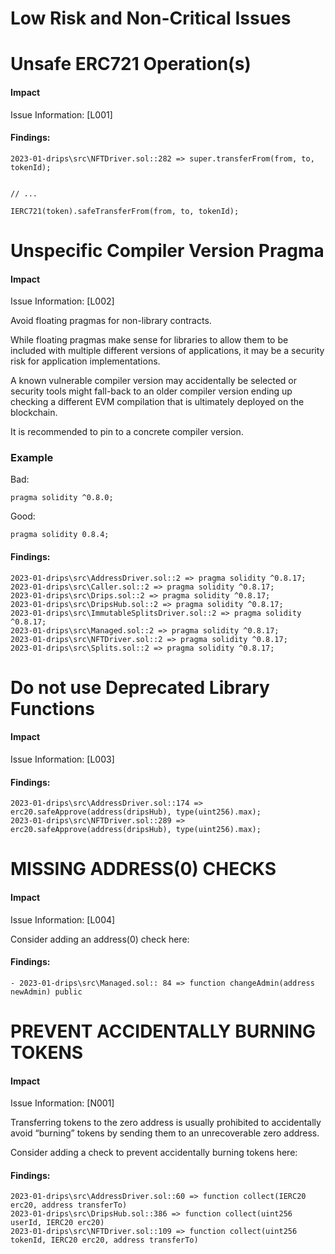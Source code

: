 # Low Risk and Non-Critical Issues

# Unsafe ERC721 Operation(s)

#### Impact
Issue Information: [L001]
#### Findings:

```
2023-01-drips\src\NFTDriver.sol::282 => super.transferFrom(from, to, tokenId);
```

```solidity

// ...

IERC721(token).safeTransferFrom(from, to, tokenId);
```

# Unspecific Compiler Version Pragma
#### Impact
Issue Information: [L002]

Avoid floating pragmas for non-library contracts.

While floating pragmas make sense for libraries to allow them to be included
with multiple different versions of applications, it may be a security risk for
application implementations.

A known vulnerable compiler version may accidentally be selected or security
tools might fall-back to an older compiler version ending up checking
a different EVM compilation that is ultimately deployed on the blockchain.

It is recommended to pin to a concrete compiler version.

### Example

Bad:
```solidity
pragma solidity ^0.8.0;
```

 Good:
```solidity
pragma solidity 0.8.4;
```

#### Findings:
```
2023-01-drips\src\AddressDriver.sol::2 => pragma solidity ^0.8.17;
2023-01-drips\src\Caller.sol::2 => pragma solidity ^0.8.17;
2023-01-drips\src\Drips.sol::2 => pragma solidity ^0.8.17;
2023-01-drips\src\DripsHub.sol::2 => pragma solidity ^0.8.17;
2023-01-drips\src\ImmutableSplitsDriver.sol::2 => pragma solidity ^0.8.17;
2023-01-drips\src\Managed.sol::2 => pragma solidity ^0.8.17;
2023-01-drips\src\NFTDriver.sol::2 => pragma solidity ^0.8.17;
2023-01-drips\src\Splits.sol::2 => pragma solidity ^0.8.17;
```


# Do not use Deprecated Library Functions

#### Impact
Issue Information: [L003]

#### Findings:
```
2023-01-drips\src\AddressDriver.sol::174 => erc20.safeApprove(address(dripsHub), type(uint256).max);
2023-01-drips\src\NFTDriver.sol::289 => erc20.safeApprove(address(dripsHub), type(uint256).max);
```

# MISSING ADDRESS(0) CHECKS

#### Impact
Issue Information: [L004]

Consider adding an address(0) check here:
#### Findings:
```
- 2023-01-drips\src\Managed.sol:: 84 => function changeAdmin(address newAdmin) public
```

# PREVENT ACCIDENTALLY BURNING TOKENS
#### Impact
Issue Information: [N001]

Transferring tokens to the zero address is usually prohibited to accidentally avoid “burning” tokens by sending them to an unrecoverable zero address.

Consider adding a check to prevent accidentally burning tokens here:


#### Findings:
```
2023-01-drips\src\AddressDriver.sol::60 => function collect(IERC20 erc20, address transferTo) 
2023-01-drips\src\DripsHub.sol::386 => function collect(uint256 userId, IERC20 erc20) 
2023-01-drips\src\NFTDriver.sol::109 => function collect(uint256 tokenId, IERC20 erc20, address transferTo)
```
